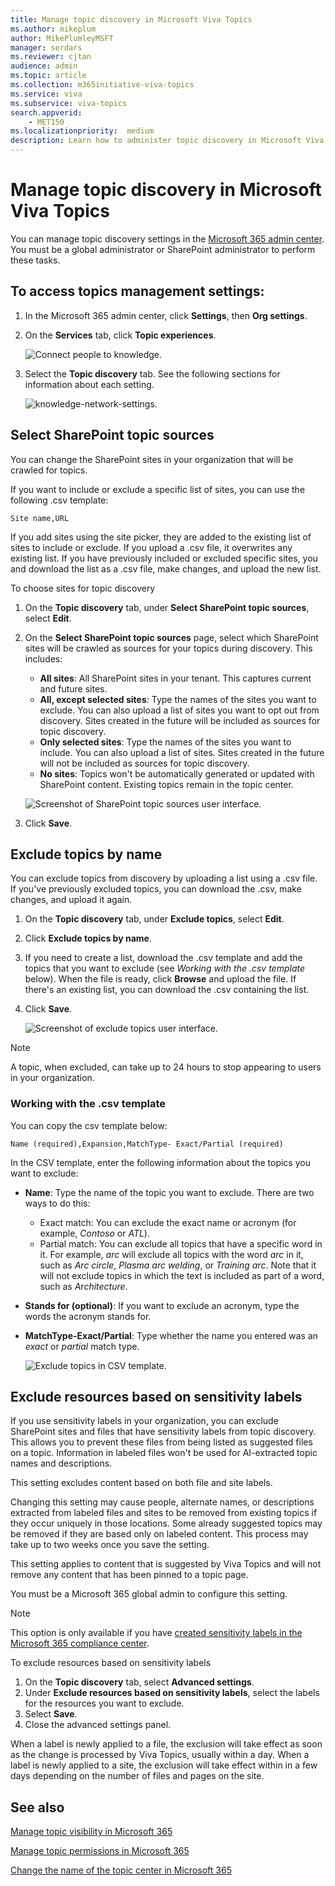 ```yaml
---
title: Manage topic discovery in Microsoft Viva Topics
ms.author: mikeplum
author: MikePlumleyMSFT
manager: serdars
ms.reviewer: cjtan
audience: admin
ms.topic: article
ms.collection: m365initiative-viva-topics
ms.service: viva 
ms.subservice: viva-topics 
search.appverid:
    - MET150  
ms.localizationpriority:  medium
description: Learn how to administer topic discovery in Microsoft Viva Topics.
---
```


# Manage topic discovery in Microsoft Viva Topics

You can manage topic discovery settings in the [Microsoft 365 admin center](https://admin.microsoft.com). You must be a global administrator or SharePoint administrator to perform these tasks.

## To access topics management settings:

1. In the Microsoft 365 admin center, click **Settings**, then **Org settings**.
2. On the **Services** tab, click **Topic experiences**.

    ![Connect people to knowledge.](../media/admin-org-knowledge-options-completed.png) 

3. Select the **Topic discovery** tab. See the following sections for information about each setting.

    ![knowledge-network-settings.](../media/knowledge-network-settings-topic-discovery.png) 

## Select SharePoint topic sources

You can change the SharePoint sites in your organization that will be crawled for topics.

If you want to include or exclude a specific list of sites, you can use the following .csv template:

``` csv
Site name,URL
```

If you add sites using the site picker, they are added to the existing list of sites to include or exclude. If you upload a .csv file, it overwrites any existing list. If you have previously included or excluded specific sites, you and download the list as a .csv file, make changes, and upload the new list.

To choose sites for topic discovery

1. On the **Topic discovery** tab, under **Select SharePoint topic sources**, select **Edit**.
2. On the **Select SharePoint topic sources** page, select which SharePoint sites will be crawled as sources for your topics during discovery. This includes:
    - **All sites**: All SharePoint sites in your tenant. This captures current and future sites.
    - **All, except selected sites**: Type the names of the sites you want to exclude.  You can also upload a list of sites you want to opt out from discovery. Sites created in the future will be included as sources for topic discovery. 
    - **Only selected sites**: Type the names of the sites you want to include. You can also upload a list of sites. Sites created in the future will not be included as sources for topic discovery.
    - **No sites**: Topics won't be automatically generated or updated with SharePoint content. Existing topics remain in the topic center.

    ![Screenshot of SharePoint topic sources user interface.](../media/k-manage-select-topic-source.png)
   
3. Click **Save**.

## Exclude topics by name

You can exclude topics from discovery by uploading a list using a .csv file. If you've previously excluded topics, you can download the .csv, make changes, and upload it again.

1. On the **Topic discovery** tab, under **Exclude topics**, select **Edit**.
2. Click **Exclude topics by name**.
3. If you need to create a list, download the .csv template and add the topics that you want to exclude (see *Working with the .csv template* below). When the file is ready, click **Browse** and upload the file. If there's an existing list, you can download the .csv containing the list.
4. Click **Save**.

    ![Screenshot of exclude topics user interface.](../media/km-manage-exclude-topics.png)

> [!Note] 
> A topic, when excluded, can take up to 24 hours to stop appearing to users in your organization.

### Working with the .csv template

You can copy the csv template below:

``` csv
Name (required),Expansion,MatchType- Exact/Partial (required)
```

In the CSV template, enter the following information about the topics you want to exclude:

- **Name**: Type the name of the topic you want to exclude. There are two ways to do this:
    - Exact match: You can exclude the exact name or acronym (for example, *Contoso* or *ATL*).
    - Partial match: You can exclude all topics that have a specific word in it.  For example, *arc* will exclude all topics with the word *arc* in it, such as *Arc circle*, *Plasma arc welding*, or *Training arc*. Note that it will not exclude topics in which the text is included as part of a word, such as *Architecture*.
- **Stands for (optional)**: If you want to exclude an acronym, type the words the acronym stands for.
- **MatchType-Exact/Partial**: Type whether the name you entered was an *exact* or *partial* match type.

    ![Exclude topics in CSV template.](../media/exclude-topics-csv.png) 

## Exclude resources based on sensitivity labels

If you use sensitivity labels in your organization, you can exclude SharePoint sites and files that have sensitivity labels from topic discovery. This allows you to prevent these files from being listed as suggested files on a topic. Information in labeled files won't be used for AI-extracted topic names and descriptions.

This setting excludes content based on both file and site labels. 

Changing this setting may cause people, alternate names, or descriptions extracted from labeled files and sites to be removed from existing topics if they occur uniquely in those locations. Some already suggested topics may be removed if they are based only on labeled content. This process may take up to two weeks once you save the setting.

This setting applies to content that is suggested by Viva Topics and will not remove any content that has been pinned to a topic page. 

You must be a Microsoft 365 global admin to configure this setting.

> [!Note] 
> This option is only available if you have [created sensitivity labels in the Microsoft 365 compliance center](/microsoft-365/compliance/create-sensitivity-labels).

To exclude resources based on sensitivity labels
1. On the **Topic discovery** tab, select **Advanced settings**.
1. Under **Exclude resources based on sensitivity labels**, select the labels for the resources you want to exclude.
1. Select **Save**.
1. Close the advanced settings panel.

When a label is newly applied to a file, the exclusion will take effect as soon as the change is processed by Viva Topics, usually within a day. When a label is newly applied to a site, the exclusion will take effect within in a few days depending on the number of files and pages on the site.

## See also

[Manage topic visibility in Microsoft 365](topic-experiences-knowledge-rules.md)

[Manage topic permissions in Microsoft 365](topic-experiences-user-permissions.md)

[Change the name of the topic center in Microsoft 365](topic-experiences-administration.md)
